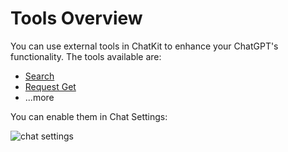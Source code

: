 # Tools Overview

You can use external tools in ChatKit to enhance your ChatGPT's functionality. The tools available are:

- [Search](/tools/google-search.md)
- [Request Get](/tools/request-get.md)
- ...more

You can enable them in Chat Settings:

![chat settings](https://fastly.jsdelivr.net/gh/egoist-bot/images@main/uPic/Hvp8Hc.png)
